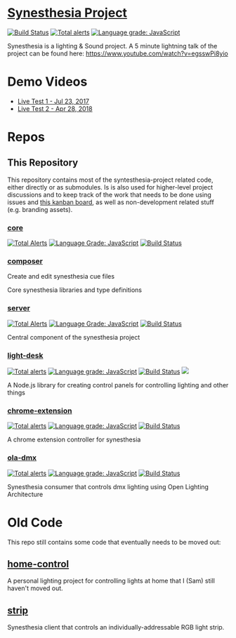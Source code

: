 # [Synesthesia Project](https://github.com/synesthesia-project)

[![Build Status](https://dev.azure.com/synesthesia--project/synesthesia/_apis/build/status/synesthesia?branchName=master)](https://dev.azure.com/synesthesia--project/synesthesia/_build/latest?definitionId=9&branchName=master) [![Total alerts](https://img.shields.io/lgtm/alerts/g/synesthesia-project/synesthesia.svg?logo=lgtm&logoWidth=18)](https://lgtm.com/projects/g/synesthesia-project/synesthesia/alerts/) [![Language grade: JavaScript](https://img.shields.io/lgtm/grade/javascript/g/synesthesia-project/synesthesia.svg?logo=lgtm&logoWidth=18)](https://lgtm.com/projects/g/synesthesia-project/synesthesia/context:javascript)

Synesthesia is a lighting & Sound project. A 5 minute lightning talk
of the project can be found here: <https://www.youtube.com/watch?v=egsswPi8yio>

# Demo Videos

* [Live Test 1 - Jul 23, 2017](https://www.youtube.com/watch?v=IWVBzzRnNas)
* [Live Test 2 - Apr 28, 2018](https://www.youtube.com/watch?v=dxShZ5Eeu8U)

# Repos

## This Repository

This repository contains most of the syntesthesia-project related code, either directly or as submodules.
Is is also used for higher-level project discussions and to keep track of the work that needs to be done using issues and [this kanban board](https://github.com/synesthesia-project/synesthesia/projects/2), as well as non-development related stuff (e.g. branding assets).

### [core](https://github.com/synesthesia-project/core)

[![Total Alerts](https://img.shields.io/lgtm/alerts/g/synesthesia-project/core.svg?logo=lgtm&logoWidth=18)](https://lgtm.com/projects/g/synesthesia-project/core/alerts/)
[![Language Grade: JavaScript](https://img.shields.io/lgtm/grade/javascript/g/synesthesia-project/core.svg?logo=lgtm&logoWidth=18)](https://lgtm.com/projects/g/synesthesia-project/core/context:javascript)
[![Build Status](https://dev.azure.com/synesthesia--project/synesthesia/_apis/build/status/core?branchName=master)](https://dev.azure.com/synesthesia--project/synesthesia/_build/latest?definitionId=3?branchName=master)

### [composer](composer)

Create and edit synesthesia cue files

Core synesthesia libraries and type definitions

### [server](https://github.com/synesthesia-project/server)

[![Total Alerts](https://img.shields.io/lgtm/alerts/g/synesthesia-project/server.svg?logo=lgtm&logoWidth=18)](https://lgtm.com/projects/g/synesthesia-project/server/alerts/)
[![Language Grade: JavaScript](https://img.shields.io/lgtm/grade/javascript/g/synesthesia-project/server.svg?logo=lgtm&logoWidth=18)](https://lgtm.com/projects/g/synesthesia-project/server/context:javascript)
[![Build Status](https://dev.azure.com/synesthesia--project/synesthesia/_apis/build/status/server?branchName=master)](https://dev.azure.com/synesthesia--project/synesthesia/_build/latest?definitionId=5?branchName=master)

Central component of the synesthesia project

### [light-desk](https://github.com/synesthesia-project/light-desk)

[![Total alerts](https://img.shields.io/lgtm/alerts/g/synesthesia-project/light-desk.svg?logo=lgtm&logoWidth=18)](https://lgtm.com/projects/g/synesthesia-project/light-desk/alerts/)
[![Language grade: JavaScript](https://img.shields.io/lgtm/grade/javascript/g/synesthesia-project/light-desk.svg?logo=lgtm&logoWidth=18)](https://lgtm.com/projects/g/synesthesia-project/light-desk/context:javascript)
[![Build Status](https://dev.azure.com/synesthesia--project/synesthesia/_apis/build/status/light-desk%20builds?branchName=master)](https://dev.azure.com/synesthesia--project/synesthesia/_build/latest?definitionId=1?branchName=master)
[![](https://img.shields.io/npm/v/@synesthesia-project/light-desk.svg)](https://www.npmjs.com/package/@synesthesia-project/light-desk)

A Node.js library for creating control panels for controlling lighting and other things

### [chrome-extension](https://github.com/synesthesia-project/chrome-extension)

[![Total alerts](https://img.shields.io/lgtm/alerts/g/synesthesia-project/chrome-extension.svg?logo=lgtm&logoWidth=18)](https://lgtm.com/projects/g/synesthesia-project/chrome-extension/alerts/)
[![Language grade: JavaScript](https://img.shields.io/lgtm/grade/javascript/g/synesthesia-project/chrome-extension.svg?logo=lgtm&logoWidth=18)](https://lgtm.com/projects/g/synesthesia-project/chrome-extension/context:javascript)
[![Build Status](https://dev.azure.com/synesthesia--project/synesthesia/_apis/build/status/chrome-extension?branchName=master)](https://dev.azure.com/synesthesia--project/synesthesia/_build/latest?definitionId=6?branchName=master)

A chrome extension controller for synesthesia

### [ola-dmx]()

[![Total alerts](https://img.shields.io/lgtm/alerts/g/synesthesia-project/ola-dmx.svg?logo=lgtm&logoWidth=18)](https://lgtm.com/projects/g/synesthesia-project/ola-dmx/alerts/)
[![Language grade: JavaScript](https://img.shields.io/lgtm/grade/javascript/g/synesthesia-project/ola-dmx.svg?logo=lgtm&logoWidth=18)](https://lgtm.com/projects/g/synesthesia-project/ola-dmx/context:javascript)
[![Build Status](https://dev.azure.com/synesthesia--project/synesthesia/_apis/build/status/ola-dmx?branchName=master)](https://dev.azure.com/synesthesia--project/synesthesia/_build/latest?definitionId=y?branchName=master)

Synesthesia consumer that controls dmx lighting using Open Lighting Architecture

# Old Code

This repo still contains some code that eventually needs to be moved out:

## [home-control](home-control)

A personal lighting project for controlling lights at home that I (Sam) still haven't moved out.

## [strip](strip)

Synesthesia client that controls an individually-addressable RGB light strip.
